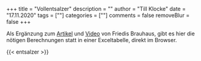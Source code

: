 +++
title = "Vollentsalzer"
description = ""
author = "Till Klocke"
date = "17.11.2020"
tags = [""]
categories = [""]
comments = false
removeBlur = false
+++

Als Ergänzung zum [Artikel](https://friediesbrauhaus.blog/2020/05/04/vollentsalzer-selbtsbau/) und
[Video](https://youtu.be/Hag_8lsIKxg) von Friedis Brauhaus, gibt es hier die nötigen Berechnungen
statt in einer Exceltabelle, direkt im Browser.

{{< entsalzer >}}
